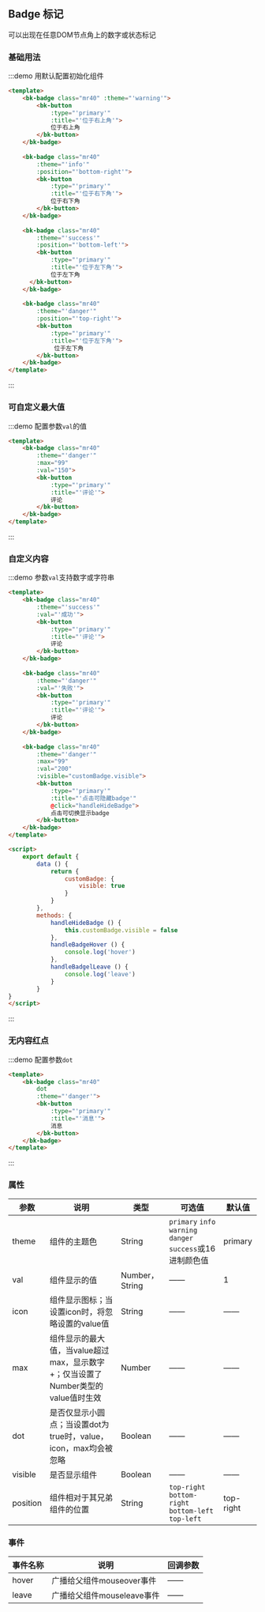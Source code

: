 <script>
    export default {
        data () {
            return {
                customBadge: {
                    visible: true
                }
            }
        },
        methods: {
            handleHideBadge () {
                this.customBadge.visible = !this.customBadge.visible
            },
            handleBadgeHover () {
                console.log('hover')
            },
            handleBadgelLeave () {
                console.log('leave')
            }
        }
    }
</script>

## Badge 标记

可以出现在任意DOM节点角上的数字或状态标记

### 基础用法

:::demo 用默认配置初始化组件
```html
<template>
    <bk-badge class="mr40" :theme="'warning'">
        <bk-button
            :type="'primary'"
            :title="'位于右上角'">
            位于右上角
        </bk-button>
    </bk-badge>
  
    <bk-badge class="mr40"
        :theme="'info'"
        :position="'bottom-right'">
        <bk-button
            :type="'primary'"
            :title="'位于右下角'">
            位于右下角
        </bk-button>
    </bk-badge>
  
    <bk-badge class="mr40"
        :theme="'success'"
        :position="'bottom-left'">
        <bk-button
            :type="'primary'"
            :title="'位于左下角'">
            位于左下角
      </bk-button>
    </bk-badge>
  
    <bk-badge class="mr40"
        :theme="'danger'"
        :position="'top-right'">
        <bk-button
            :type="'primary'"
            :title="'位于左下角'">
             位于左下角
        </bk-button>
    </bk-badge>
</template>
```
:::

### 可自定义最大值

:::demo 配置参数`val`的值
```html
<template>
    <bk-badge class="mr40"
        :theme="'danger'"
        :max="99"
        :val="150">
        <bk-button
            :type="'primary'"
            :title="'评论'">
            评论
        </bk-button>
    </bk-badge>
</template>
```
:::

### 自定义内容

:::demo 参数`val`支持数字或字符串
```html
<template>
    <bk-badge class="mr40"
        :theme="'success'"
        :val="'成功'">
        <bk-button
            :type="'primary'"
            :title="'评论'">
            评论
        </bk-button>
    </bk-badge>
  
    <bk-badge class="mr40"
        :theme="'danger'"
        :val="'失败'">
        <bk-button
            :type="'primary'"
            :title="'评论'">
            评论
        </bk-button>
    </bk-badge>
  
    <bk-badge class="mr40"
        :theme="'danger'"
        :max="99"
        :val="200"
        :visible="customBadge.visible">
        <bk-button
            :type="'primary'"
            :title="'点击可隐藏badge'"
            @click="handleHideBadge">
            点击可切换显示badge
        </bk-button>
    </bk-badge>
</template>

<script>
    export default {
        data () {
            return {
                customBadge: {
                    visible: true
                }
            }
        },
        methods: {
            handleHideBadge () {
                this.customBadge.visible = false
            },
            handleBadgeHover () {
                console.log('hover')
            },
            handleBadgelLeave () {
                console.log('leave')
            }
        }
}
</script>
```
:::

### 无内容红点

:::demo 配置参数`dot`
```html
<template>
    <bk-badge class="mr40"
        dot
        :theme="'danger'">
        <bk-button
            :type="'primary'"
            :title="'消息'">
            消息
        </bk-button>
    </bk-badge>
</template>
```
:::

### 属性
|参数           | 说明    | 类型      | 可选值       | 默认值   |
|---------------|-------- |---------- |-------------  |-------- |
| theme | 组件的主题色 | String | `primary` `info` `warning` `danger` `success`或16进制颜色值 | primary |
| val | 组件显示的值 | Number，String | —— | 1 |
| icon | 组件显示图标；当设置icon时，将忽略设置的value值 | String | —— | —— |
| max | 组件显示的最大值，当value超过max，显示数字+；仅当设置了Number类型的value值时生效 | Number | —— | —— |
| dot | 是否仅显示小圆点；当设置dot为true时，value，icon，max均会被忽略 | Boolean | —— | —— |
| visible | 是否显示组件 | Boolean | —— | —— |
| position | 组件相对于其兄弟组件的位置 | String | `top-right` `bottom-right` `bottom-left` `top-left` | top-right |

### 事件
| 事件名称 | 说明 | 回调参数 |
|---------|------|---------|
| hover | 广播给父组件mouseover事件 | —— |
| leave | 广播给父组件mouseleave事件 | —— |
